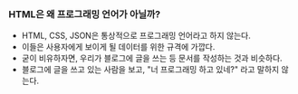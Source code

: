 ### HTML은 왜 프로그래밍 언어가 아닐까?

* HTML, CSS, JSON은 통상적으로 프로그래밍 언어라고 하지 않는다.
* 이들은 사용자에게 보이게 될 데이터를 위한 규격에 가깝다.
* 굳이 비유하자면, 우리가 블로그에 글을 쓰는 등 문서를 작성하는 것과 비슷하다.
* 블로그에 글을 쓰고 있는 사람을 보고, "너 프로그래밍 하고 있네?" 라고 말하지 않는다.
